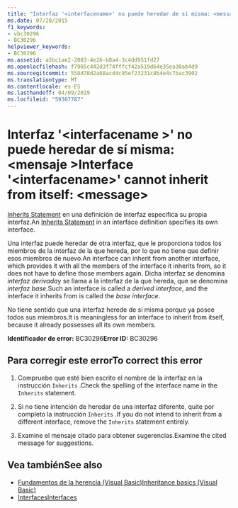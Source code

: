 ```yaml
---
title: "Interfaz '<interfacename>' no puede heredar de sí misma: <message>"
ms.date: 07/20/2015
f1_keywords:
- vbc30296
- BC30296
helpviewer_keywords:
- BC30296
ms.assetid: a5bc1ae2-2083-4e26-b8a4-3c4dd951fd27
ms.openlocfilehash: f7965c442d3f74fffcf42a519d64e35ea30ab4d9
ms.sourcegitcommit: 558d78d2a68acd4c95ef23231c8b4e4c7bac3902
ms.translationtype: MT
ms.contentlocale: es-ES
ms.lasthandoff: 04/09/2019
ms.locfileid: "59307787"
---
```

# <a name="interface-interfacename-cannot-inherit-from-itself-message"></a><span data-ttu-id="cbf5b-102">Interfaz '\<interfacename >' no puede heredar de sí misma: \<mensaje ></span><span class="sxs-lookup"><span data-stu-id="cbf5b-102">Interface '\<interfacename>' cannot inherit from itself: \<message></span></span>
<span data-ttu-id="cbf5b-103">[Inherits Statement](../../visual-basic/language-reference/statements/inherits-statement.md) en una definición de interfaz especifica su propia interfaz.</span><span class="sxs-lookup"><span data-stu-id="cbf5b-103">An [Inherits Statement](../../visual-basic/language-reference/statements/inherits-statement.md) in an interface definition specifies its own interface.</span></span>  
  
 <span data-ttu-id="cbf5b-104">Una interfaz puede heredar de otra interfaz, que le proporciona todos los miembros de la interfaz de la que hereda, por lo que no tiene que definir esos miembros de nuevo.</span><span class="sxs-lookup"><span data-stu-id="cbf5b-104">An interface can inherit from another interface, which provides it with all the members of the interface it inherits from, so it does not have to define those members again.</span></span> <span data-ttu-id="cbf5b-105">Dicha interfaz se denomina *interfaz derivada*y se llama a la interfaz de la que hereda, que se denomina *interfaz base*.</span><span class="sxs-lookup"><span data-stu-id="cbf5b-105">Such an interface is called a *derived interface*, and the interface it inherits from is called the *base interface*.</span></span>  
  
 <span data-ttu-id="cbf5b-106">No tiene sentido que una interfaz herede de sí misma porque ya posee todos sus miembros.</span><span class="sxs-lookup"><span data-stu-id="cbf5b-106">It is meaningless for an interface to inherit from itself, because it already possesses all its own members.</span></span>  
  
 <span data-ttu-id="cbf5b-107">**Identificador de error:** BC30296</span><span class="sxs-lookup"><span data-stu-id="cbf5b-107">**Error ID:** BC30296</span></span>  
  
## <a name="to-correct-this-error"></a><span data-ttu-id="cbf5b-108">Para corregir este error</span><span class="sxs-lookup"><span data-stu-id="cbf5b-108">To correct this error</span></span>  
  
1. <span data-ttu-id="cbf5b-109">Compruebe que esté bien escrito el nombre de la interfaz en la instrucción `Inherits` .</span><span class="sxs-lookup"><span data-stu-id="cbf5b-109">Check the spelling of the interface name in the `Inherits` statement.</span></span>  
  
2. <span data-ttu-id="cbf5b-110">Si no tiene intención de heredar de una interfaz diferente, quite por completo la instrucción `Inherits` .</span><span class="sxs-lookup"><span data-stu-id="cbf5b-110">If you do not intend to inherit from a different interface, remove the `Inherits` statement entirely.</span></span>  
  
3. <span data-ttu-id="cbf5b-111">Examine el mensaje citado para obtener sugerencias.</span><span class="sxs-lookup"><span data-stu-id="cbf5b-111">Examine the cited message for suggestions.</span></span>  
  
## <a name="see-also"></a><span data-ttu-id="cbf5b-112">Vea también</span><span class="sxs-lookup"><span data-stu-id="cbf5b-112">See also</span></span>

- [<span data-ttu-id="cbf5b-113">Fundamentos de la herencia (Visual Basic)</span><span class="sxs-lookup"><span data-stu-id="cbf5b-113">Inheritance basics (Visual Basic)</span></span>](~/docs/visual-basic/programming-guide/language-features/objects-and-classes/inheritance-basics.md)
- [<span data-ttu-id="cbf5b-114">Interfaces</span><span class="sxs-lookup"><span data-stu-id="cbf5b-114">Interfaces</span></span>](../../visual-basic/programming-guide/language-features/interfaces/index.md)

